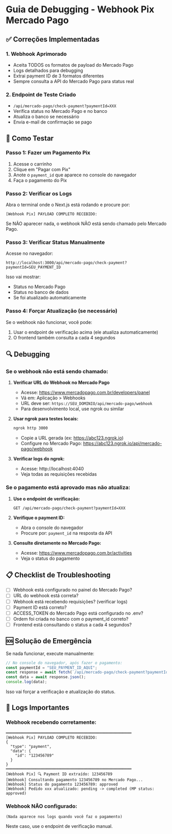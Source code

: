 # Guia de Debugging - Webhook Pix Mercado Pago

## ✅ Correções Implementadas

### 1. Webhook Aprimorado
- Aceita TODOS os formatos de payload do Mercado Pago
- Logs detalhados para debugging
- Extrai payment ID de 3 formatos diferentes
- Sempre consulta a API do Mercado Pago para status real

### 2. Endpoint de Teste Criado
- `/api/mercado-pago/check-payment?paymentId=XXX`
- Verifica status no Mercado Pago e no banco
- Atualiza o banco se necessário
- Envia e-mail de confirmação se pago

## 🧪 Como Testar

### Passo 1: Fazer um Pagamento Pix
1. Acesse o carrinho
2. Clique em "Pagar com Pix"
3. Anote o `payment_id` que aparece no console do navegador
4. Faça o pagamento do Pix

### Passo 2: Verificar os Logs
Abra o terminal onde o Next.js está rodando e procure por:
```
[Webhook Pix] PAYLOAD COMPLETO RECEBIDO:
```

Se NÃO aparecer nada, o webhook NÃO está sendo chamado pelo Mercado Pago.

### Passo 3: Verificar Status Manualmente
Acesse no navegador:
```
http://localhost:3000/api/mercado-pago/check-payment?paymentId=SEU_PAYMENT_ID
```

Isso vai mostrar:
- Status no Mercado Pago
- Status no banco de dados
- Se foi atualizado automaticamente

### Passo 4: Forçar Atualização (se necessário)
Se o webhook não funcionar, você pode:
1. Usar o endpoint de verificação acima (ele atualiza automaticamente)
2. O frontend também consulta a cada 4 segundos

## 🔍 Debugging

### Se o webhook não está sendo chamado:

1. **Verificar URL do Webhook no Mercado Pago**
   - Acesse: https://www.mercadopago.com.br/developers/panel
   - Vá em: Aplicação > Webhooks
   - URL deve ser: `https://SEU_DOMINIO/api/mercado-pago/webhook`
   - Para desenvolvimento local, use ngrok ou similar

2. **Usar ngrok para testes locais:**
   ```bash
   ngrok http 3000
   ```
   - Copie a URL gerada (ex: https://abc123.ngrok.io)
   - Configure no Mercado Pago: https://abc123.ngrok.io/api/mercado-pago/webhook

3. **Verificar logs do ngrok:**
   - Acesse: http://localhost:4040
   - Veja todas as requisições recebidas

### Se o pagamento está aprovado mas não atualiza:

1. **Use o endpoint de verificação:**
   ```
   GET /api/mercado-pago/check-payment?paymentId=XXX
   ```

2. **Verifique o payment ID:**
   - Abra o console do navegador
   - Procure por: `payment_id` na resposta da API

3. **Consulte diretamente no Mercado Pago:**
   - Acesse: https://www.mercadopago.com.br/activities
   - Veja o status do pagamento

## 📋 Checklist de Troubleshooting

- [ ] Webhook está configurado no painel do Mercado Pago?
- [ ] URL do webhook está correta?
- [ ] Webhook está recebendo requisições? (verificar logs)
- [ ] Payment ID está correto?
- [ ] ACCESS_TOKEN do Mercado Pago está configurado no .env?
- [ ] Ordem foi criada no banco com o payment_id correto?
- [ ] Frontend está consultando o status a cada 4 segundos?

## 🆘 Solução de Emergência

Se nada funcionar, execute manualmente:

```javascript
// No console do navegador, após fazer o pagamento:
const paymentId = "SEU_PAYMENT_ID_AQUI";
const response = await fetch(`/api/mercado-pago/check-payment?paymentId=${paymentId}`);
const data = await response.json();
console.log(data);
```

Isso vai forçar a verificação e atualização do status.

## 📝 Logs Importantes

### Webhook recebendo corretamente:
```
═══════════════════════════════════════════════════════
[Webhook Pix] PAYLOAD COMPLETO RECEBIDO:
{
  "type": "payment",
  "data": {
    "id": "123456789"
  }
}
═══════════════════════════════════════════════════════
[Webhook Pix] 🔍 Payment ID extraído: 123456789
[Webhook] Consultando pagamento 123456789 no Mercado Pago...
[Webhook] Status do pagamento 123456789: approved
[Webhook] Pedido xxx atualizado: pending -> completed (MP status: approved)
```

### Webhook NÃO configurado:
```
(Nada aparece nos logs quando você faz o pagamento)
```

Neste caso, use o endpoint de verificação manual.
